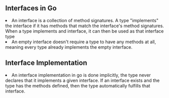 ## Interfaces in Go
<li>An interface is a collection of method signatures. A type "implements" the interface if it has methods that
match the interface's method signatures. When a type implements and interface, it can then be used as that interface type
</li>
<li>An empty interface doesn't require a type to have any methods at all, meaning every type already implements the
empty interface.
</li>

## Interface Implementation
<li>An interface implementation in go is done implicitly, the type never declares that it implements a given interface.
If an interface exists and the type has the methods defined, then the type automatically fulfills that interface.
</li>